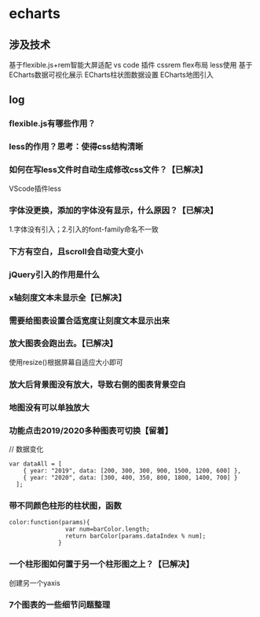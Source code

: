 # echarts

## 涉及技术
基于flexible.js+rem智能大屏适配
vs code 插件 cssrem
flex布局
less使用
基于ECharts数据可视化展示
ECharts柱状图数据设置
ECharts地图引入

## log
### flexible.js有哪些作用？
### less的作用？思考：使得css结构清晰
### 如何在写less文件时自动生成修改css文件？【已解决】
VScode插件less
### 字体没更换，添加的字体没有显示，什么原因？【已解决】
1.字体没有引入；2.引入的font-family命名不一致
### 下方有空白，且scroll会自动变大变小
### jQuery引入的作用是什么
### x轴刻度文本未显示全【已解决】
### 需要给图表设置合适宽度让刻度文本显示出来
### 放大图表会跑出去。【已解决】
使用resize()根据屏幕自适应大小即可
### 放大后背景图没有放大，导致右侧的图表背景空白
### 地图没有可以单独放大
### 功能点击2019/2020多种图表可切换【留着】
  // 数据变化
```
var dataAll = [
    { year: "2019", data: [200, 300, 300, 900, 1500, 1200, 600] },
    { year: "2020", data: [300, 400, 350, 800, 1800, 1400, 700] }
  ];
```
### 带不同颜色柱形的柱状图，函数
```
color:function(params){
                var num=barColor.length;
                return barColor[params.dataIndex % num];
              }
```
### 一个柱形图如何置于另一个柱形图之上？【已解决】
创建另一个yaxis
### 7个图表的一些细节问题整理

